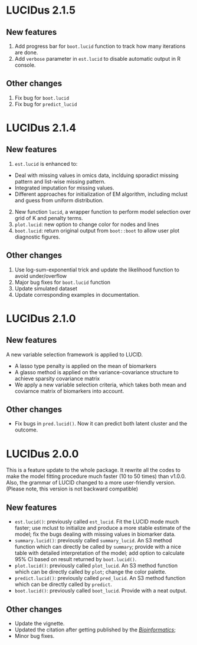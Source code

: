# LUCIDus 2.1.5
## New features
1. Add progress bar for `boot.lucid` function to track how many iterations are done.
2. Add `verbose` parameter in `est.lucid` to disable automatic output in R console.

## Other changes
1. Fix bug for `boot.lucid`
2. Fix bug for `predict_lucid`

# LUCIDus 2.1.4
## New features
1. `est.lucid` is enhanced to:
  * Deal with missing values in omics data, inclduing sporadict missing pattern and list-wise missing pattern.
  * Integrated imputation for missing values.
  * Different approaches for initialization of EM algorithm, including mclust and guess from uniform distribution.
2. New function `lucid`, a wrapper function to perform model selection over grid of K and penalty terms.
3. `plot.lucid`: new option to change color for nodes and lines
4. `boot.lucid`: return original output from `boot::boot` to allow user plot diagnostic figures.

## Other changes
1. Use log-sum-exponential trick and update the likelihood function to avoid under/overflow
2. Major bug fixes for `boot.lucid` function
3. Update simulated dataset 
3. Update corresponding examples in documentation.


# LUCIDus 2.1.0
## New features
A new variable selection framework is applied to LUCID. 
* A lasso type penalty is applied on the mean of biomarkers
* A glasso method is applied on the variance-covariance structure to achieve sparsity covariance matrix
* We apply a new variable selection criteria, which takes both mean and coviarnce matrix of biomarkers into account.

## Other changes
* Fix bugs in `pred.lucid()`. Now it can predict both latent cluster and the outcome.



# LUCIDus 2.0.0


This is a feature update to the whole package. It rewrite all the codes to make the model fitting procedure much faster (10 to 50 times) than v1.0.0. Also, the grammar of LUCID changed to a more user-friendly version. (Please note, this version is not backward compatible)

## New features

* `est.lucid()`: previously called `est_lucid`. Fit the LUCID mode much faster; use mclust to initialize and produce a more stable estimate of the model; fix the bugs dealing with missing values in biomarker data.
* `summary.lucid()`: previously called `summary_lucid`. An S3 method function which can directly be called by `summary`; provide with a nice table with detailed interpretation of the model; add option to calculate 95% CI based on result returned by `boot.lucid()`.
* `plot.lucid()`: previously called `plot_lucid`. An S3 method function which can be directly called by `plot`; change the color palette.
* `predict.lucid()`: previously called `pred_lucid`. An S3 method function which can be directly called by `predict`.
* `boot.lucid()`: previously called `boot_lucid`. Provide with a neat output.

## Other changes

* Update the vignette.
* Updated the citation after getting published by the *[Bioinformatics](https://doi.org/10.1093/bioinformatics/btz667)*;
* Minor bug fixes.
